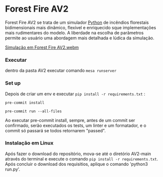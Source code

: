 # Forest Fire AV2

Forest Fire AV2 se trata de um simulador [Python](https://www.python.org/) de incêndios florestais bidimensionais mais dinâmico, flexível e enriquecido sque implementações mais rudimentares do modelo. A liberdade na escolha de parâmetros permite ao usuário uma abordagem mais detalhada e lúdica da simulação.

[Simulação em Forest Fire AV2.webm](https://github.com/user-attachments/assets/278e0798-58af-403e-91d8-7b2e26ec37fc)

### Executar

dentro da pasta AV2 executar comando `mesa runserver`
### Set up

Depois de criar um env e executar `pip install -r requirements.txt` :

`pre-commit install`

`pre-commit run --all-files`

Ao executar pre-commit install, sempre, antes de um commit ser confirmado, serão executados os tests, um linter e um formatador, e o commit só passará se todos retornarem "passed".

### Instalação em Linux

Após fazer o download do repositório, mova-se até o diretório AV2-main através do terminal e execute o comando `pip install -r requirements.txt`. Após concluir o download dos requisitios, aplique o comando 'python3 run.py'.
